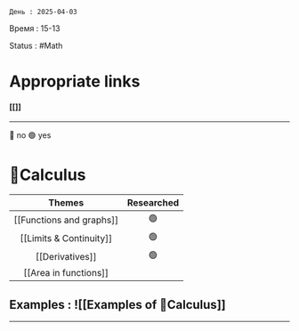 	День : 2025-04-03 
Время : 15-13

Status : #Math  

# Appropriate links
#### [[]]

---
🔴 no
🟢 yes
# 📙Calculus

|            Themes            | Researched |
| :--------------------------: | :--------: |
| [[Functions and graphs]]<br> |     🟢     |
|   [[Limits & Continuity]]    |     🟢     |
|       [[Derivatives]]        |     🟢     |
|    [[Area in functions]]     |            |






## Examples : ![[Examples of 📙Calculus]]


---
